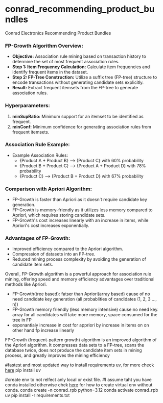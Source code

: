 # conrad_recommending_product_bundles
Conrad Electronics Recommending Product Bundles

### FP-Growth Algorithm Overview:
- **Objective:** Association rule mining based on transaction history to determine the set of most frequent association rules.
- **Step 1: Item Frequency Calculation:** Calculate item frequencies and identify frequent items in the dataset.
- **Step 2: FP-Tree Construction:** Utilize a suffix tree (FP-tree) structure to encode transactions without generating candidate sets explicitly.
- **Result:** Extract frequent itemsets from the FP-tree to generate association rules.

### Hyperparameters:
1. **minSupRatio:** Minimum support for an itemset to be identified as frequent.
2. **minConf:** Minimum confidence for generating association rules from frequent itemsets.

### Association Rule Example:
- Example Association Rules:
  - {Product A + Product B} --> {Product C} with 60% probability
  - {Product B + Product C} --> {Product A + Product D} with 78% probability
  - {Product C} --> {Product B + Product D} with 67% probability

### Comparison with Apriori Algorithm:
- FP-Growth is faster than Apriori as it doesn't require candidate key generation.
- FP-Growth is memory-friendly as it utilizes less memory compared to Apriori, which requires storing candidate sets.
- FP-Growth's cost increases linearly with an increase in items, while Apriori's cost increases exponentially.

### Advantages of FP-Growth:
- Improved efficiency compared to the Apriori algorithm.
- Compression of datasets into an FP-tree.
- Reduced mining process complexity by avoiding the generation of candidate item sets.

Overall, FP-Growth algorithm is a powerful approach for association rule mining, offering speed and memory efficiency advantages over traditional methods like Apriori.

- FP-Growth(tree based): fatser than Apriori(array based) cause of no need candidate key generation (all probablities of candidates (1, 2, 3 ..., n))
- FP-Growth memory friendly (less memory intensive) cause no need key. array for all candidates will take more memory, space consumed for the tree in FP
- exponantialy increase in cost for appriori by increase in items on on other hand fp increase linearly

FP-Growth (frequent-pattern growth) algorithm is an improved algorithm of the Apriori algorithm. It compresses data sets to a FP-tree, scans the database twice, does not produce the candidate item sets in mining process, and greatly improves the mining efficiency


#fastest and most updated way to install requirements uv, for more check [here](https://pypi.org/project/uv/)
pip install uv

#create env to not relfect anly local or exist file.
#I assume taht you have conda installed otherwise chek [here](https://packaging.python.org/en/latest/guides/installing-using-pip-and-virtual-environments/) for how to create virtual env without conda.
conda create -n conrad_rpb python=3.12 
conda activate conrad_rpb
uv pip install -r requirements.txt

